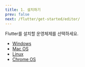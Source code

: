```yaml
---
title: 1. 설치하기
prev: false
next: /flutter/get-started/editor/
---
```


Flutter를 설치할 운영체제를 선택하세요.

* [Windows](windows.md)
* [Mac OS](macos.md)
* [Linux](linux.md)
* [Chrome OS](chromeos.md)